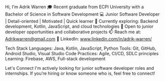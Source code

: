 Hi, I'm Adrik Warren
🎓 Recent graduate from ECPI University with a Bachelor of Science in Software Development
💻 Junior Software Developer | Detail-oriented | Motivated | Quick learner
🌱 Currently exploring: Backend development, Kotlin, JavaScript, and cloud technologies
📌 Open to junior developer opportunities and collaborative projects
📫 Reach me at: Adrikwarren@gmail.com 
🔗 LinkedIn: www.linkedin.com/in/adrik-warren/

Tech Stack
Languages: Java, Kotlin, JavaScript, Python
Tools: Git, GitHub, Android Studio, Visual Studio Code
Practices: Agile, CI/CD, SDLC principles
Learning: Firebase, AWS, Full-stack development

Let's Connect
I'm actively looking for junior software developer roles and internships. If you’re hiring or know someone who is, feel free to connect!



